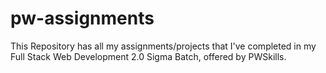 # pw-assignments
This Repository has all my assignments/projects that I've completed in my Full Stack Web Development 2.0 Sigma Batch, offered by PWSkills.
